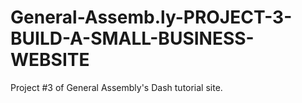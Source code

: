 # General-Assemb.ly-PROJECT-3-BUILD-A-SMALL-BUSINESS-WEBSITE
Project #3 of General Assembly's Dash tutorial site.
